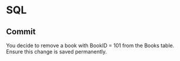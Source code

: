 # SQL

## Commit

You decide to remove a book with BookID = 101 from the Books table. Ensure this change is saved permanently.
